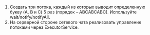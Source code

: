 1. Создать три потока, каждый из которых выводит определенную букву (A, B и C) 5 раз
   (порядок – ABСABСABС). Используйте wait/notify/notifyAll.
2. На серверной стороне сетевого чата реализовать управление потоками через ExecutorService.